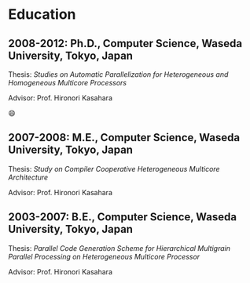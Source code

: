 Education
=========

## 2008-2012: Ph.D., Computer Science, Waseda University, Tokyo, Japan

Thesis: *Studies on Automatic Parallelization for Heterogeneous and Homogeneous Multicore Processors*

Advisor: Prof. Hironori Kasahara

:smile:

## 2007-2008: M.E., Computer Science, Waseda University, Tokyo, Japan

Thesis: *Study on Compiler Cooperative Heterogeneous Multicore Architecture*

Advisor: Prof. Hironori Kasahara

## 2003-2007: B.E., Computer Science, Waseda University, Tokyo, Japan

Thesis: *Parallel Code Generation Scheme for Hierarchical Multigrain Parallel Processing on Heterogeneous Multicore Processor*

Advisor: Prof. Hironori Kasahara

